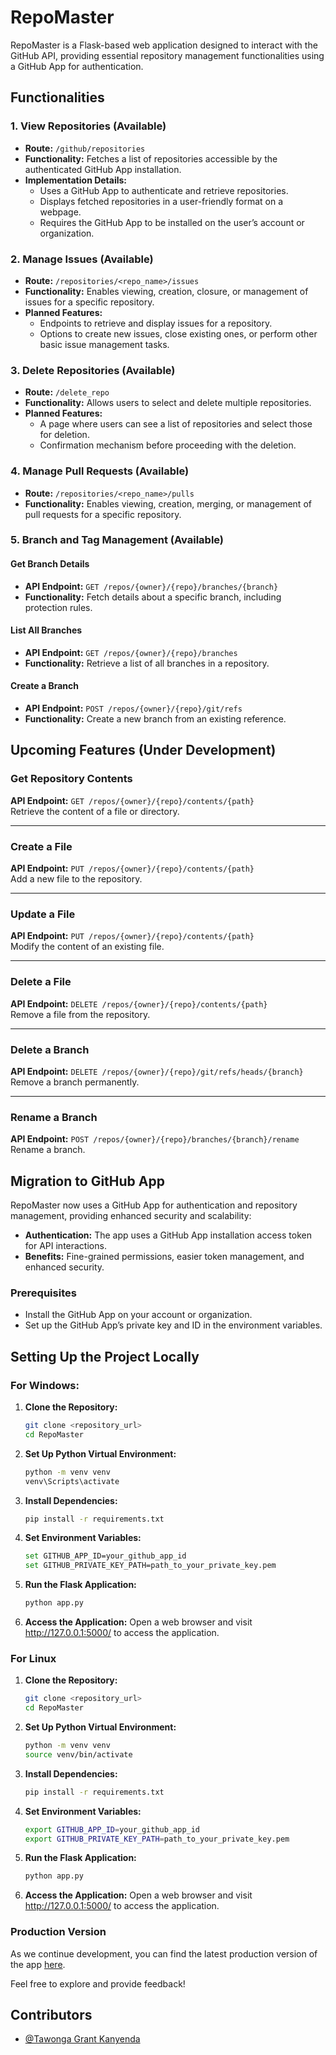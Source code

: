 # RepoMaster

RepoMaster is a Flask-based web application designed to interact with the GitHub API, providing essential repository management functionalities using a GitHub App for authentication.

## Functionalities

### 1. View Repositories (Available)
- **Route:** `/github/repositories`
- **Functionality:** Fetches a list of repositories accessible by the authenticated GitHub App installation.
- **Implementation Details:**
  - Uses a GitHub App to authenticate and retrieve repositories.
  - Displays fetched repositories in a user-friendly format on a webpage.
  - Requires the GitHub App to be installed on the user’s account or organization.

### 2. Manage Issues (Available)
- **Route:** `/repositories/<repo_name>/issues`
- **Functionality:** Enables viewing, creation, closure, or management of issues for a specific repository.
- **Planned Features:**
  - Endpoints to retrieve and display issues for a repository.
  - Options to create new issues, close existing ones, or perform other basic issue management tasks.

### 3. Delete Repositories (Available)
- **Route:** `/delete_repo`
- **Functionality:** Allows users to select and delete multiple repositories.
- **Planned Features:**
  - A page where users can see a list of repositories and select those for deletion.
  - Confirmation mechanism before proceeding with the deletion.

### 4. Manage Pull Requests (Available)
- **Route:** `/repositories/<repo_name>/pulls`
- **Functionality:** Enables viewing, creation, merging, or management of pull requests for a specific repository.  

### 5. Branch and Tag Management (Available)

#### Get Branch Details
- **API Endpoint:** `GET /repos/{owner}/{repo}/branches/{branch}`  
- **Functionality:** Fetch details about a specific branch, including protection rules.

#### List All Branches
- **API Endpoint:** `GET /repos/{owner}/{repo}/branches`  
- **Functionality:** Retrieve a list of all branches in a repository.

#### Create a Branch
- **API Endpoint:** `POST /repos/{owner}/{repo}/git/refs`  
- **Functionality:** Create a new branch from an existing reference.


## Upcoming Features (Under Development)

### Get Repository Contents
**API Endpoint:** `GET /repos/{owner}/{repo}/contents/{path}`  
Retrieve the content of a file or directory.

---

### Create a File
**API Endpoint:** `PUT /repos/{owner}/{repo}/contents/{path}`  
Add a new file to the repository.

---

### Update a File
**API Endpoint:** `PUT /repos/{owner}/{repo}/contents/{path}`  
Modify the content of an existing file.

---

### Delete a File
**API Endpoint:** `DELETE /repos/{owner}/{repo}/contents/{path}`  
Remove a file from the repository.

---

### Delete a Branch
**API Endpoint:** `DELETE /repos/{owner}/{repo}/git/refs/heads/{branch}`  
Remove a branch permanently.

---

### Rename a Branch
**API Endpoint:** `POST /repos/{owner}/{repo}/branches/{branch}/rename`  
Rename a branch.


## Migration to GitHub App
RepoMaster now uses a GitHub App for authentication and repository management, providing enhanced security and scalability:
- **Authentication:** The app uses a GitHub App installation access token for API interactions.
- **Benefits:** Fine-grained permissions, easier token management, and enhanced security.

### Prerequisites
- Install the GitHub App on your account or organization.
- Set up the GitHub App’s private key and ID in the environment variables.

## Setting Up the Project Locally

### For Windows:
1. **Clone the Repository:**
   ```bash
   git clone <repository_url>
   cd RepoMaster
   ```

2. **Set Up Python Virtual Environment:**
   ```bash
   python -m venv venv
   venv\Scripts\activate
   ```

3. **Install Dependencies:**
   ```bash
   pip install -r requirements.txt
   ```

4. **Set Environment Variables:**
   ```bash
   set GITHUB_APP_ID=your_github_app_id
   set GITHUB_PRIVATE_KEY_PATH=path_to_your_private_key.pem
   ```

5. **Run the Flask Application:**
   ```bash
   python app.py
   ```

6. **Access the Application:**
   Open a web browser and visit http://127.0.0.1:5000/ to access the application.


### For Linux

1. **Clone the Repository:**
   ```bash
   git clone <repository_url>
   cd RepoMaster
   ```

2. **Set Up Python Virtual Environment:**
   ```bash
   python -m venv venv
   source venv/bin/activate
   ```

3. **Install Dependencies:**
   ```bash
   pip install -r requirements.txt
   ```

4. **Set Environment Variables:**
   ```bash
   export GITHUB_APP_ID=your_github_app_id
   export GITHUB_PRIVATE_KEY_PATH=path_to_your_private_key.pem
   ```

5. **Run the Flask Application:**
   ```bash
   python app.py
   ```

6. **Access the Application:**
   Open a web browser and visit http://127.0.0.1:5000/ to access the application.


### Production Version

As we continue development, you can find the latest production version of the app [here](https://repomaster.tgkcapture.online/).

Feel free to explore and provide feedback!


## Contributors

- [@Tawonga Grant Kanyenda](https://github.com/TgkCapture)
